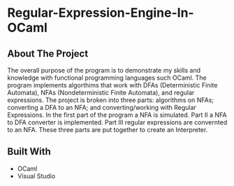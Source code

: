 # Regular-Expression-Engine-In-OCaml

## About The Project

The overall purpose of the program is to demonstrate my skills and knowledge with functional programming languages such OCaml. The program implements algorthims that work with DFAs (Deterministic Finite Automata), NFAs (Nondeterministic Finite Automata), and regular expressions. The project is broken into three parts: algorithms on NFAs; converting a DFA to an NFA; and converting/working with Regular Expressions. In the first part of the program a NFA is simulated. Part II a NFA to DFA converter is implemented. Part III regular expressions are convernted to an NFA. These three parts are put together to create an Interpreter. 


## Built With 
* OCaml
* Visual Studio 
